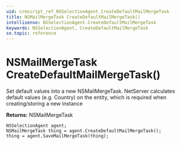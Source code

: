 ```yaml
---
uid: crmscript_ref_NSSelectionAgent_CreateDefaultMailMergeTask
title: NSMailMergeTask CreateDefaultMailMergeTask()
intellisense: NSSelectionAgent.CreateDefaultMailMergeTask
keywords: NSSelectionAgent, CreateDefaultMailMergeTask
so.topic: reference
---
```


# NSMailMergeTask CreateDefaultMailMergeTask()

Set default values into a new NSMailMergeTask.
NetServer calculates default values (e.g. Country) on the entity, which is required when creating/storing a new instance

**Returns:** NSMailMergeTask

```crmscript
NSSelectionAgent agent;
NSMailMergeTask thing = agent.CreateDefaultMailMergeTask();
thing = agent.SaveMailMergeTask(thing);
```

